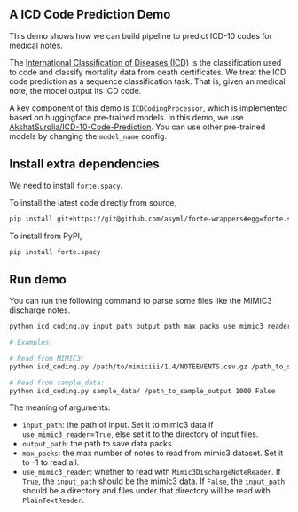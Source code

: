 ## A ICD Code Prediction Demo

This demo shows how we can build pipeline to predict ICD-10 codes for medical notes.

The [International Classification of Diseases (ICD)](https://www.cdc.gov/nchs/icd/index.htm) is the classification used to code and classify mortality data from death certificates. We treat the ICD code prediction as a sequence classification task. That is, given an medical note, the model output its ICD code.

A key component of this demo is `ICDCodingProcessor`, which is implemented based on huggingface pre-trained models. In this demo, we use [AkshatSurolia/ICD-10-Code-Prediction](https://huggingface.co/AkshatSurolia/ICD-10-Code-Prediction). You can use other pre-trained models by changing the `model_name` config.

## Install extra dependencies

We need to install `forte.spacy`.

To install the latest code directly from source,

```bash
pip install git+https://git@github.com/asyml/forte-wrappers#egg=forte.spacy\&subdirectory=src/spacy
```

To install from PyPI,
```bash
pip install forte.spacy
```

## Run demo
You can run the following command to parse some files like the MIMIC3 discharge notes.

```bash
python icd_coding.py input_path output_path max_packs use_mimic3_reader

# Examples: 

# Read from MIMIC3:
python icd_coding.py /path/to/mimiciii/1.4/NOTEEVENTS.csv.gz /path_to_sample_output 1000 True

# Read from sample_data:
python icd_coding.py sample_data/ /path_to_sample_output 1000 False
```

The meaning of arguments:

- `input_path`: the path of input. Set it to mimic3 data if `use_mimic3_reader`=`True`, else set it to the directory of input files.
- `output_path`: the path to save data packs.
- `max_packs`: the max number of notes to read from mimic3 dataset. Set it to -1 to read all.
- `use_mimic3_reader`: whether to read with `Mimic3DischargeNoteReader`. If `True`, the `input_path` should be the mimic3 data. If `False`, the `input_path` should be a directory and files under that directory will be read with `PlainTextReader`.
